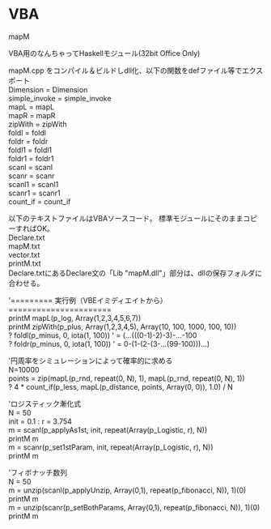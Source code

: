 # VBA
mapM  

VBA用のなんちゃってHaskellモジュール(32bit Office Only)  

mapM.cpp をコンパイル＆ビルドしdll化、以下の関数をdefファイル等でエクスポート  
	Dimension = Dimension  
	simple_invoke = simple_invoke  
	mapL = mapL  
	mapR = mapR  
	zipWith = zipWith  
	foldl = foldl  
	foldr = foldr  
	foldl1 = foldl1  
	foldr1 = foldr1  
	scanl = scanl  
	scanr = scanr  
	scanl1 = scanl1  
	scanr1 = scanr1  
	count_if = count_if  

以下のテキストファイルはVBAソースコード。
標準モジュールにそのままコピーすればOK。  
  Declare.txt  
  mapM.txt  
  vector.txt  
  printM.txt  
Declare.txtにあるDeclare文の「Lib "mapM.dll"」部分は、dllの保存フォルダに合わせる。  

'========= 実行例（VBEイミディエイトから）======================  
printM mapL(p_log, Array(1,2,3,4,5,6,7))  
printM zipWith(p_plus, Array(1,2,3,4,5), Array(10, 100, 1000, 100, 10))  
? foldl(p_minus, 0, iota(1, 100)) ' = (...(((0-1)-2)-3)-...-100  
? foldr(p_minus, 0, iota(1, 100)) ' = 0-(1-(2-(3-...(99-100)))...)  

'円周率をシミュレーションによって確率的に求める  
N=10000  
points = zip(mapL(p_rnd, repeat(0, N), 1), mapL(p_rnd, repeat(0, N), 1))  
? 4 * count_if(p_less, mapL(p_distance, points, Array(0, 0)), 1.0) / N  

'ロジスティック漸化式  
N = 50  
init = 0.1 : r = 3.754  
m = scanl(p_applyAs1st, init, repeat(Array(p_Logistic, r), N))  
printM m  
m = scanr(p_set1stParam, init, repeat(Array(p_Logistic, r), N))  
printM m  

'フィボナッチ数列  
N = 50  
m = unzip(scanl(p_applyUnzip, Array(0,1), repeat(p_fibonacci, N)), 1)(0)  
printM m  
m = unzip(scanr(p_setBothParams, Array(0,1), repeat(p_fibonacci, N)), 1)(0)  
printM m  
